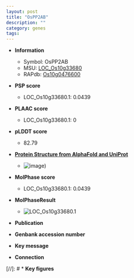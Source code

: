 ```yaml
---
layout: post
title: "OsPP2AB"
description: ""
category: genes
tags: 
---
```


* **Information**  
    + Symbol: OsPP2AB  
    + MSU: [LOC_Os10g33680](http://rice.plantbiology.msu.edu/cgi-bin/ORF_infopage.cgi?orf=LOC_Os10g33680)  
    + RAPdb: [Os10g0476600](http://rapdb.dna.affrc.go.jp/viewer/gbrowse_details/irgsp1?name=Os10g0476600)  

* **PSP score**  
    + LOC_Os10g33680.1: 0.0439 

* **PLAAC score**  
    + LOC_Os10g33680.1: 0 

* **pLDDT score**
    + 82.79

* **[Protein Structure from AlphaFold and UniProt](https://www.uniprot.org/uniprotkb/Q7XDE0/entry#structure)**
    + ![image](https://ricepsp.github.io/images/Q7/AF-Q7XDE0-F1.png))

* **MolPhase score**
    + LOC_Os10g33680.1: 0.0439

* **MolPhaseResult**
    + ![LOC_Os10g33680.1](https://ricepsp.github.io/pictures/LOC_Os10g/LOC_Os10g33680.1.png)

* **Publication**  

* **Genbank accession number**  

* **Key message**  

* **Connection**  

[//]: # * **Key figures**  


